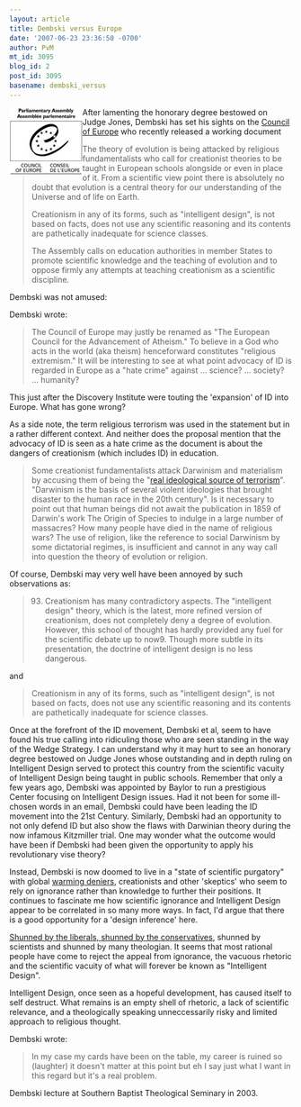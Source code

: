 ```yaml
---
layout: article
title: Dembski versus Europe
date: '2007-06-23 23:36:50 -0700'
author: PvM
mt_id: 3095
blog_id: 2
post_id: 3095
basename: dembski_versus
---
```

<img src="/uploads/2007/Logo130X120.jpg" alt="Logo130X120.jpg" width="130" height="120" style="float:left;" />After lamenting the honorary degree bestowed on Judge Jones, Dembski has set his sights on the [ Council of Europe](http://assembly.coe.int/main.asp?Link=/documents/workingdocs/doc07/edoc11297.htm) who recently released a working document

> The theory of evolution is being attacked by religious fundamentalists who call for creationist theories to be taught in European schools alongside or even in place of it. From a scientific view point there is absolutely no doubt that evolution is a central theory for our understanding of the Universe and of life on Earth.
> 
> Creationism in any of its forms, such as "intelligent design", is not based on facts, does not use any scientific reasoning and its contents are pathetically inadequate for science classes.
> 
> The Assembly calls on education authorities in member States to promote scientific knowledge and the teaching of evolution and to oppose firmly any attempts at teaching creationism as a scientific discipline.

Dembski was not amused:

Dembski wrote:

> The Council of Europe may justly be renamed as "The European Council for the Advancement of Atheism." To believe in a God who acts in the world (aka theism) henceforward constitutes "religious extremism." It will be interesting to see at what point advocacy of ID is regarded in Europe as a "hate crime" against ... science? ... society? ... humanity?

This just after the Discovery Institute were touting the 'expansion' of ID into Europe. What has gone wrong?

As a side note, the term religious terrorism was used in the statement but in a rather different context. And neither does the proposal mention that the advocacy of ID is seen as a hate crime as the document is about the dangers of creationism (which includes ID) in education.

> Some creationist fundamentalists attack Darwinism and materialism by accusing them of being the "[real ideological source of terrorism](http://www.islamdenouncesterrorism.com/darwinism_materialism.html)". "Darwinism is the basis of several violent ideologies that brought disaster to the human race in the 20th century". Is it necessary to point out that human beings did not await the publication in 1859 of Darwin's work The Origin of Species to indulge in a large number of massacres? How many people have died in the name of religious wars? The use of religion, like the reference to social Darwinism by some dictatorial regimes, is insufficient and cannot in any way call into question the theory of evolution or religion.

Of course, Dembski may very well have been annoyed by such observations as:

> 93. Creationism has many contradictory aspects. The "intelligent design" theory, which is the latest, more refined version of creationism, does not completely deny a degree of evolution. However, this school of thought has hardly provided any fuel for the scientific debate up to now9. Though more subtle in its presentation, the doctrine of intelligent design is no less dangerous.

and

> Creationism in any of its forms, such as "intelligent design", is not based on facts, does not use any scientific reasoning and its contents are pathetically inadequate for science classes.

Once at the forefront of the ID movement, Dembski et al, seem to have found his true calling into ridiculing those who are seen standing in the way of the Wedge Strategy. I can understand why it may hurt to see an honorary degree bestowed on Judge Jones whose outstanding and in depth ruling on Intelligent Design served to protect this country from the scientific vacuity of Intelligent Design being taught in public schools. Remember that only a few years ago, Dembski was appointed by Baylor to run a prestigious Center focusing on Intelligent Design issues. Had it not been for some ill-chosen words in an email, Dembski could have been leading the ID movement into the 21st Century. Similarly, Dembski had an opportunity to not only defend ID but also show the flaws with Darwinian theory during the now infamous Kitzmiller trial. One may wonder what the outcome would have been if Dembski had been given the opportunity to apply his revolutionary vise theory? 

Instead, Dembski is now doomed to live in a "state of scientific purgatory" with global [warming deniers](http://www.uncommondescent.com/global-warming/scientist-says-global-warming-stopped-in-1998/), creationists and other 'skeptics' who seem to rely on ignorance rather than knowledge to further their positions. It continues to fascinate me how scientific ignorance and Intelligent Design appear to be correlated in so many more ways. In fact, I'd argue that there is a good opportunity for a 'design inference' here.

[Shunned by the liberals, shunned by the conservatives](http://www.uncommondescent.com/intelligent-design/how-many-honorary-doctorates-does-judge-jones-now-have/), shunned by scientists and shunned by many theologian. It seems that most rational people have come to reject the appeal from ignorance, the vacuous rhetoric and the scientific vacuity of what will forever be known as "Intelligent Design".

Intelligent Design, once seen as a hopeful development, has caused itself to self destruct. What remains is an empty shell of rhetoric, a lack of scientific relevance, and a theologically speaking unneccessarily risky and limited approach to religious thought.

Dembski wrote:

> In my case my cards have been on the table, my career is ruined so (laughter) it doesn't matter at this point but eh I say just what I want in this regard but it's a real problem.


Dembski lecture at Southern Baptist Theological Seminary in 2003.
